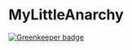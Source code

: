 # MyLittleAnarchy

[![Greenkeeper badge](https://badges.greenkeeper.io/HollyPony/MyLittleAnarchy.svg)](https://greenkeeper.io/)
